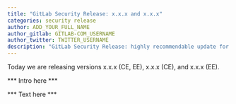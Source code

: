 ```yaml
---
title: "GitLab Security Release: x.x.x and x.x.x"
categories: security release
author: ADD_YOUR_FULL_NAME
author_gitlab: GITLAB-COM_USERNAME
author_twitter: TWITTER_USERNAME
description: "GitLab Security Release: highly recommendable update for x.x and x.x GitLab versions"
---
```


Today we are releasing versions x.x.x (CE, EE), x.x.x (CE), and x.x.x (EE).

*** Intro here ***

<!-- more -->

*** Text here ***
